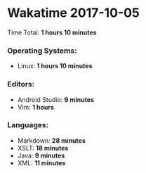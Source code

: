 # Wakatime 2017-10-05

Time Total: **1 hours 10 minutes**

### Operating Systems:
- Linux: **1 hours 10 minutes** 

### Editors:
- Android Studio: **9 minutes** 
- Vim: **1 hours** 

### Languages:
- Markdown: **28 minutes** 
- XSLT: **18 minutes** 
- Java: **9 minutes** 
- XML: **11 minutes** 

